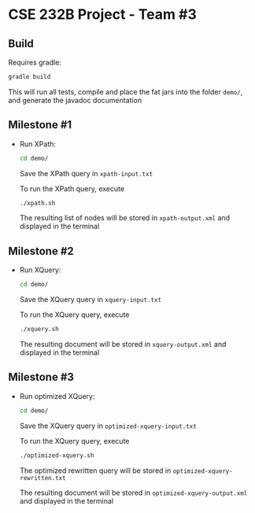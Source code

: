 # CSE 232B Project - Team \#3

## Build

Requires gradle:
```bash
gradle build
```

This will run all tests, compile and place the fat jars into the folder ```demo/```, and generate the javadoc documentation

## Milestone \#1

* Run XPath:
  ```bash
  cd demo/
  ```
  Save the XPath query in ```xpath-input.txt```

  To run the XPath query, execute
  ```bash
  ./xpath.sh
  ```
  The resulting list of nodes will be stored in ```xpath-output.xml``` and displayed in the terminal

## Milestone \#2

* Run XQuery:
  ```bash
  cd demo/
  ```
  Save the XQuery query in ```xquery-input.txt```

  To run the XQuery query, execute
  ```bash
  ./xquery.sh
  ```
  The resulting document will be stored in ```xquery-output.xml``` and displayed in the terminal

## Milestone \#3

* Run optimized XQuery:
  ```bash
  cd demo/
  ```
  Save the XQuery query in ```optimized-xquery-input.txt```

  To run the XQuery query, execute
  ```bash
  ./optimized-xquery.sh
  ```
  The optimized rewritten query will be stored in ```optimized-xquery-rewritten.txt```
  
  The resulting document will be stored in ```optimized-xquery-output.xml``` and displayed in the terminal
